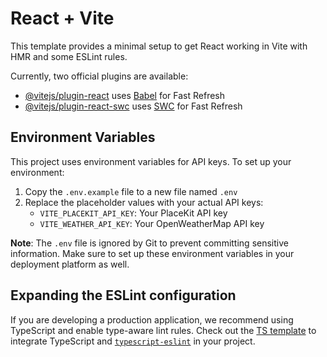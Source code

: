 # React + Vite

This template provides a minimal setup to get React working in Vite with HMR and some ESLint rules.

Currently, two official plugins are available:

- [@vitejs/plugin-react](https://github.com/vitejs/vite-plugin-react/blob/main/packages/plugin-react/README.md) uses [Babel](https://babeljs.io/) for Fast Refresh
- [@vitejs/plugin-react-swc](https://github.com/vitejs/vite-plugin-react-swc) uses [SWC](https://swc.rs/) for Fast Refresh

## Environment Variables

This project uses environment variables for API keys. To set up your environment:

1. Copy the `.env.example` file to a new file named `.env`
2. Replace the placeholder values with your actual API keys:
   - `VITE_PLACEKIT_API_KEY`: Your PlaceKit API key
   - `VITE_WEATHER_API_KEY`: Your OpenWeatherMap API key

**Note**: The `.env` file is ignored by Git to prevent committing sensitive information. Make sure to set up these environment variables in your deployment platform as well.

## Expanding the ESLint configuration

If you are developing a production application, we recommend using TypeScript and enable type-aware lint rules. Check out the [TS template](https://github.com/vitejs/vite/tree/main/packages/create-vite/template-react-ts) to integrate TypeScript and [`typescript-eslint`](https://typescript-eslint.io) in your project.
